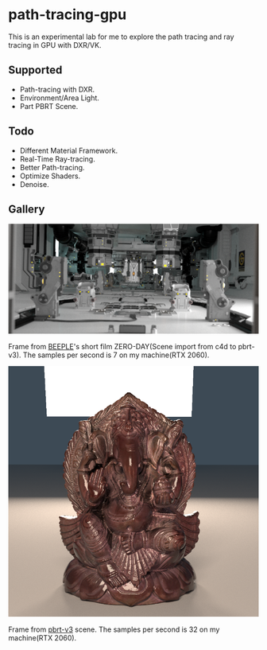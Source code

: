# path-tracing-gpu

This is an experimental lab for me to explore the path tracing and ray tracing in GPU with DXR/VK. 

## Supported

- Path-tracing with DXR.
- Environment/Area Light.
- Part PBRT Scene.

## Todo

- Different Material Framework.
- Real-Time Ray-tracing.
- Better Path-tracing.
- Optimize Shaders.
- Denoise.

## Gallery

![frame25](https://github.com/LinkClinton/repository-data/blob/master/path-tracing-gpu/gallery/frame25.png)

Frame from [BEEPLE](https://www.beeple-crap.com/)'s short film ZERO-DAY(Scene import from c4d to pbrt-v3). The samples per second is 7 on my machine(RTX 2060).

![ganesha](https://github.com/LinkClinton/repository-data/blob/master/path-tracing-gpu/gallery/ganesha.png)

Frame from [pbrt-v3](https://pbrt.org/) scene. The samples per second is 32 on my machine(RTX 2060).